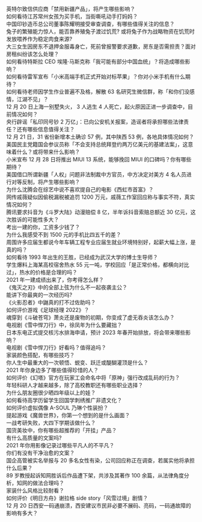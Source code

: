 英特尔致信供应商「禁用新疆产品」，将产生哪些影响？  
如何看待江苏常州女孩为买手机，当街嘶吼动手打妈妈？  
中国印钞造币总公司董事陈耀明接受审查调查，有哪些值得关注的信息？  
兔子的繁殖能力惊人，能否靠养殖兔子渡过饥荒? 或将兔子作为战略物资在饥荒时发放喂养作为稳定肉食来源?  
大三女生因房东不退押金服毒身亡，死前曾报警要求道歉，房东是否需担责？面对房租纠纷该怎么处理？  
如何看待特斯拉 CEO 埃隆·马斯克称「我可能有部分中国血统」？将造成哪些影响？  
如何看待雷军宣布「小米高端手机正式开始对标苹果」？你对小米手机有什么期待？  
如何看待老师因学生作业普遍不及格，解散 63 名研究生微信群，称「和你们没感情，江湖不见」？  
12 月 20 日上海一别墅失火， 3 人逃生 4 人死亡，起火原因正进一步调查中，目前情况如何？  
央行辟谣「私印同号钞 2 万亿」：已向公安机关报案，造谣者将承担哪些法律责任？还有哪些信息值得关注？  
12 月 21 日，31 省份新增本土确诊 57 例，其中陕西 53 例，各地具体情况如何？  
美国民主党籍国会参议员称「不会支持总统拜登约两万亿美元的基建法案」，这意味着什么？或将带来什么影响？  
小米宣布 12 月 28 日将推出 MIUI 13 系统，能够挽回 MIUI 的口碑吗？你有哪些期待？  
美国借口所谓新疆「人权」问题非法制裁中方官员，中方决定对美方 4 名人员进行对等反制，将产生哪些影响？  
为什么沈腾会在综艺中说不喜欢提自己的电影《西虹市首富》？  
网传戚薇疑似因偷税漏税被追罚 1200 万元，戚薇工作室回应称与事实不符，真实情况如何？  
腾讯要求抖音为《斗罗大陆》动漫赔偿 8 亿，半年诉抖音索赔总额近 30 亿元，这次胜诉的可能性多大？  
考出一建的你，工资多少钱了？  
为什么我感受不到 1500 元的手机比四五千的差？  
周围许多应届生都说今年车辆工程专业应届生就业环境特别好，起薪大幅上涨，是真的吗？  
如何看待 1993 年出生的王胜，已经成为武汉大学的博士生导师？  
学生爆料上海某高校宿舍热水 55 元一吨，学校回应「是正常价格，都横向对比过」，热水的价格是合理的吗？  
2021 年一建成绩出来了，你考得怎么样？  
《鬼灭之刃》中的全部上弦为什么不一起夜袭主公？  
能讲下你最爽的一次经历吗?  
《火影忍者》中鼬真的打不过佐助吗？  
如何评价游戏《足球经理 2022》？  
魂穿到《斗破苍穹》萧炎还是废物的初期，你变成了虚无吞炎该怎么办？  
电视剧《雪中悍刀行》中，徐凤年为什么要藏拙？  
日本东电正式提交核污水排海申请，预计 2023 年春开始排放，将会带来哪些影响？  
电视剧《雪中悍刀行》好看吗？值得追吗？  
家装颜色搭配，有哪些技巧？  
你人生中最重大的一次顿悟、蜕变、跃迁或醍醐灌顶是什么？  
2021 年你身边多了哪些值得珍惜的人？  
如何评价《幻塔》官方在玩家工会命名中将「原神」强行改成乱码的行为？  
年轻科研人才越来越多，除了高校教职还有哪些职业选择？  
为什么朋友圈很少晒四年级以上的娃？  
如何看待高学历留学生回国学刺绣推广非遗文化？  
如何评价虚拟偶像 A-SOUL 乃琳个性装扮？  
提起游戏《魔兽世界》，你第一个想到的是什么画面？  
一战考研失败，大四下学期该做什么？  
国货美妆中，你有哪些超推荐的「开挂」产品？  
有什么高质量的文案吗?  
2021 年你用影像记录过哪些平凡人的不平凡？  
你们有没有干净治愈的文案？  
国企高管被实名举报与 20 多名女性有染，公司回应称正在调查，若属实他将承担什么后果？  
89 岁教授起诉知网胜诉后作品遭下架，共涉及其著作 100 余篇，从法律角度分析，知网的做法合理吗？  
家装什么风格比较耐看？  
如何评价《明日方舟》谢拉格 side story「风雪过境」剧情？  
12 月 20 日西安一码通崩溃，西安建议市民非必要不展码、亮码，一码通故障的影响有多大？  
